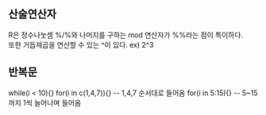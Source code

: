 <h2>산술연산자</h2>
R은 정수나눗셈 %/%와 나머지를 구하는 mod 연산자가 %%라는 점이 특이하다.<br>
또한 거듭제곱을 연산할 수 있는 ^이 있다. ex) 2^3
<br>
<h2>반복문</h2>
while(i < 10){}
for(i in c(1,4,7)){} -- 1,4,7 순서대로 들어옴
for(i in 5:15){} -- 5~15까지 1씩 늘어나며 들어옴



